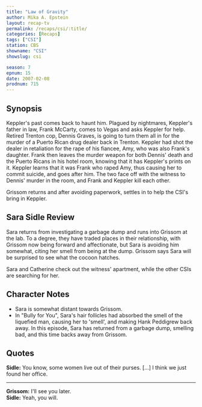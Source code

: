 ```yaml
---
title: "Law of Gravity"
author: Mika A. Epstein
layout: recap-tv
permalink: /recaps/csi/:title/
categories: [Recaps]
tags: ["CSI"]
station: CBS
showname: "CSI"
showslug: csi

season: 7
epnum: 15
date: 2007-02-08
prodnum: 715  
---
```


## Synopsis

Keppler's past comes back to haunt him. Plagued by nightmares, Keppler's father in law, Frank McCarty, comes to Vegas and asks Keppler for help. Retired Trenton cop, Dennis Graves, is going to turn them all in for the murder of a Puerto Rican drug dealer back in Trenton. Keppler had shot the dealer in retaliation for the rape of his fiancee, Amy, who was also Frank's daughter. Frank then leaves the murder weapon for both Dennis' death and the Puerto Ricans in his hotel room, knowing that it has Keppler's prints on it. Keppler learns that it was Frank who raped Amy, thus causing her to commit suicide, and goes after him. The two face off with the witness to Dennis' murder in the room, and Frank and Keppler kill each other.

Grissom returns and after avoiding paperwork, settles in to help the CSI's bring in Keppler.

## Sara Sidle Review

Sara returns from investigating a garbage dump and runs into Grissom at the lab. To a degree, they have traded places in their relationship, with Grissom now being forward and affectionate, but Sara is avoiding him somewhat, citing her smell from being at the dump. Grissom says Sara will be surprised to see what the cocoon hatches.

Sara and Catherine check out the witness' apartment, while the other CSIs are searching for her.

## Character Notes

* Sara is somewhat distant towards Grissom.  
* In "Bully for You", Sara's hair follicles had absorbed the smell of the liquefied man, causing her to 'smell', and making Hank Peddigrew back away. In this episode, Sara has returned from a garbage dump, smelling bad, and this time backs away from Grissom.

## Quotes

**Sidle:** You know, some women live out of their purses. [...] I think we just found her office.  

- - -

**Grissom:** I'll see you later.  
**Sidle:** Yeah, you will.